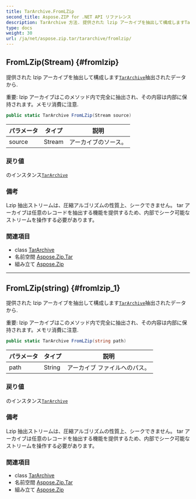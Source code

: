 ```yaml
---
title: TarArchive.FromLZip
second_title: Aspose.ZIP for .NET API リファレンス
description: TarArchive 方法. 提供された lzip アーカイブを抽出して構成しますTarArchive抽出されたデータから.
type: docs
weight: 30
url: /ja/net/aspose.zip.tar/tararchive/fromlzip/
---
```

## FromLZip(Stream) {#fromlzip}

提供された lzip アーカイブを抽出して構成します[`TarArchive`](../)抽出されたデータから.

重要: lzip アーカイブはこのメソッド内で完全に抽出され、その内容は内部に保持されます。メモリ消費に注意.

```csharp
public static TarArchive FromLZip(Stream source)
```

| パラメータ | タイプ | 説明 |
| --- | --- | --- |
| source | Stream | アーカイブのソース。 |

### 戻り値

のインスタンス[`TarArchive`](../)

### 備考

Lzip 抽出ストリームは、圧縮アルゴリズムの性質上、シークできません。 tar アーカイブは任意のレコードを抽出する機能を提供するため、内部でシーク可能なストリームを操作する必要があります。

### 関連項目

* class [TarArchive](../)
* 名前空間 [Aspose.Zip.Tar](../../tararchive/)
* 組み立て [Aspose.Zip](../../../)

---

## FromLZip(string) {#fromlzip_1}

提供された lzip アーカイブを抽出して構成します[`TarArchive`](../)抽出されたデータから.

重要: lzip アーカイブはこのメソッド内で完全に抽出され、その内容は内部に保持されます。メモリ消費に注意.

```csharp
public static TarArchive FromLZip(string path)
```

| パラメータ | タイプ | 説明 |
| --- | --- | --- |
| path | String | アーカイブ ファイルへのパス。 |

### 戻り値

のインスタンス[`TarArchive`](../)

### 備考

Lzip 抽出ストリームは、圧縮アルゴリズムの性質上、シークできません。 tar アーカイブは任意のレコードを抽出する機能を提供するため、内部でシーク可能なストリームを操作する必要があります。

### 関連項目

* class [TarArchive](../)
* 名前空間 [Aspose.Zip.Tar](../../tararchive/)
* 組み立て [Aspose.Zip](../../../)


